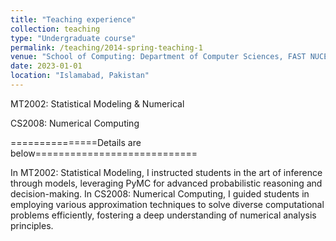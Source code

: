 ```yaml
---
title: "Teaching experience"
collection: teaching
type: "Undergraduate course"
permalink: /teaching/2014-spring-teaching-1
venue: "School of Computing: Department of Computer Sciences, FAST NUCES"
date: 2023-01-01
location: "Islamabad, Pakistan"
---
```


MT2002: Statistical Modeling & Numerical 


CS2008: Numerical Computing

===============Details are below============================


In MT2002: Statistical Modeling, I instructed students in the art of inference through models, leveraging PyMC for advanced probabilistic reasoning and decision-making. In CS2008: Numerical Computing, I guided students in employing various approximation techniques to solve diverse computational problems efficiently, fostering a deep understanding of numerical analysis principles.



